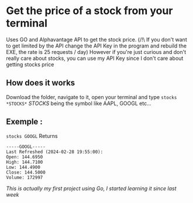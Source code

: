 # Get the price of a stock from your terminal

Uses GO and Alphavantage API to get the stock price. (/!\ If you don't want to get limited by the API change the API Key in the program and rebuild the EXE, the rate is 25 requests / day)
However if you're just curious and don't really care about stocks, you can use my API Key since I don't care about getting stocks price

## How does it works 

Download the folder, navigate to it, open your terminal and type
```stocks *STOCKS*```
*STOCKS* being the symbol like AAPL, GOOGL etc...

## Exemple : 

```stocks GOOGL```
Returns
```
-----GOOGL-----
Last Refreshed (2024-02-28 19:55:00):
Open: 144.6950
High: 144.7100
Low: 144.4900
Close: 144.5000
Volume: 172997
```



*This is actually my first project using Go, I started learning it since last week*
